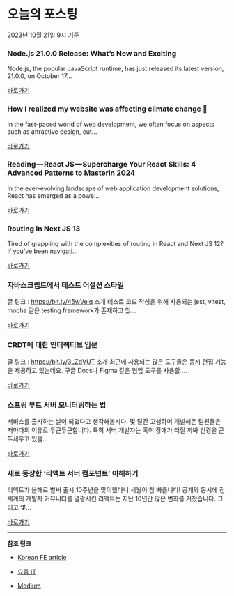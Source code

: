 # 오늘의 포스팅 
2023년 10월 21일 9시 기준 

### Node.js 21.0.0 Release: What’s New and Exciting 

 Node.js, the popular JavaScript runtime, has just released its latest version, 21.0.0, on October 17... 

 [바로가기](https://medium.com/@devhoangkien/node-js-21-0-0-release-whats-new-and-exciting-e80ee7107692?responsesOpen=true&sortBy=REVERSE_CHRON&source=topic_portal_recommended_stories---------0-84----------typescript----------5f195bed_6470_49dd_842f_f719c6ec9c4f-------) 

### How I realized my website was affecting climate change 🌱 

 In the fast-paced world of web development, we often focus on aspects such as attractive design, cut... 

 [바로가기](https://medium.com/@michelebitetto/how-i-realized-my-website-was-affecting-climate-change-a18c37f8f59e?responsesOpen=true&sortBy=REVERSE_CHRON&source=topic_portal_recommended_stories---------0-84----------frontend----------e1f91bee_255b_45ed_9ddc_48311420e836-------) 

### Reading — React JS — Supercharge Your React Skills: 4 Advanced Patterns to Masterin 2024 

 In the ever-evolving landscape of web application development solutions, React has emerged as a powe... 

 [바로가기](https://medium.com/@devshi_bambhaniya/reading-react-js-supercharge-your-react-skills-4-advanced-patterns-to-masterin-2024-166d7eae5444?responsesOpen=true&sortBy=REVERSE_CHRON&source=topic_portal_recommended_stories---------0-84----------reactjs----------28899173_9019_4af4_9971_6fdf5b85f90a-------) 

### Routing in Next JS 13 

 Tired of grappling with the complexities of routing in React and Next JS 12? If you’ve been navigati... 

 [바로가기](https://medium.com/@sarthakastic/routing-in-next-js-13-470282a985ed?responsesOpen=true&sortBy=REVERSE_CHRON&source=topic_portal_recommended_stories---------0-84----------nextjs----------7490f59e_887f_4fa7_aba9_c2b135a7f968-------) 

###  자바스크립트에서 테스트 어설션 스타일 

 글 링크 : https://bit.ly/45wVeiq 소개 테스트 코드 작성을 위해 사용되는 jest, vitest, mocha 같은 testing framework가 존재하고 있... 

 [바로가기](https://kofearticle.substack.com/p/korean-fe-article-281) 

###  CRDT에 대한 인터랙티브 입문 

 글 링크 : https://bit.ly/3LZdVUT 소개 최근에 사용되는 많은 도구들은 동시 편집 기능을 제공하고 있는데요. 구글 Docs나 Figma 같은 협업 도구를 사용할 ... 

 [바로가기](https://kofearticle.substack.com/p/korean-fe-article-crdt) 

### 스프링 부트 서버 모니터링하는 법 

 서비스를 출시하는 날이 되었다고 생각해봅시다. 몇 달간 고생하며 개발해온 팀원들은 저마다의 이유로 두근두근합니다. 특히 서버 개발자는 혹여 장애가 터질 까봐 신경을 곤두세우고 있을... 

 [바로가기](https://yozm.wishket.com/magazine/detail/2280/) 

### 새로 등장한 ‘리액트 서버 컴포넌트’ 이해하기 

 리액트가 올해로 벌써 출시 10주년을 맞이했다니 세월이 참 빠릅니다! 공개와 동시에 전 세계의 개발자 커뮤니티를 열광시킨 리액트는 지난 10년간 많은 변화를 거쳤습니다. 그리고 몇... 

 [바로가기](https://yozm.wishket.com/magazine/detail/2271/) 

---

**참조 링크**

- [Korean FE article](https://kofearticle.substack.com) 

- [요즘 IT](https://yozm.wishket.com/magazine) 

- [Medium](https://medium.com) 

